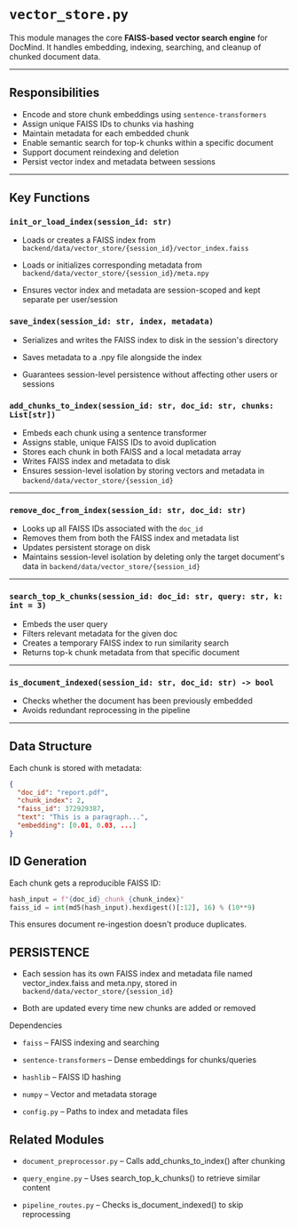 # `vector_store.py`

This module manages the core **FAISS-based vector search engine** for DocMind. It handles embedding, indexing, searching, and cleanup of chunked document data.

---

## Responsibilities

- Encode and store chunk embeddings using `sentence-transformers`
- Assign unique FAISS IDs to chunks via hashing
- Maintain metadata for each embedded chunk
- Enable semantic search for top-k chunks within a specific document
- Support document reindexing and deletion
- Persist vector index and metadata between sessions

---

## Key Functions

### `init_or_load_index(session_id: str)`
- Loads or creates a FAISS index from `backend/data/vector_store/{session_id}/vector_index.faiss`

- Loads or initializes corresponding metadata from `backend/data/vector_store/{session_id}/meta.npy`

- Ensures vector index and metadata are session-scoped and kept separate per user/session

### `save_index(session_id: str, index, metadata)`
- Serializes and writes the FAISS index to disk in the session's directory

- Saves metadata to a .npy file alongside the index

- Guarantees session-level persistence without affecting other users or sessions



### `add_chunks_to_index(session_id: str, doc_id: str, chunks: List[str])`
- Embeds each chunk using a sentence transformer
- Assigns stable, unique FAISS IDs to avoid duplication
- Stores each chunk in both FAISS and a local metadata array
- Writes FAISS index and metadata to disk
- Ensures session-level isolation by storing vectors and metadata in `backend/data/vector_store/{session_id}`

---

### `remove_doc_from_index(session_id: str, doc_id: str)`
- Looks up all FAISS IDs associated with the `doc_id`
- Removes them from both the FAISS index and metadata list
- Updates persistent storage on disk
- Maintains session-level isolation by deleting only the target document's data in `backend/data/vector_store/{session_id}`
---

### `search_top_k_chunks(session_id: doc_id: str, query: str, k: int = 3)`
- Embeds the user query
- Filters relevant metadata for the given doc
- Creates a temporary FAISS index to run similarity search
- Returns top-k chunk metadata from that specific document

---

### `is_document_indexed(session_id: str, doc_id: str) -> bool`
- Checks whether the document has been previously embedded
- Avoids redundant reprocessing in the pipeline

---

## Data Structure

Each chunk is stored with metadata:

```json
{
  "doc_id": "report.pdf",
  "chunk_index": 2,
  "faiss_id": 372929387,
  "text": "This is a paragraph...",
  "embedding": [0.01, 0.03, ...]
}
```
## ID Generation

Each chunk gets a reproducible FAISS ID:

```python
hash_input = f"{doc_id}_chunk_{chunk_index}"
faiss_id = int(md5(hash_input).hexdigest()[:12], 16) % (10**9)
```
This ensures document re-ingestion doesn't produce duplicates.
## PERSISTENCE
- Each session has its own FAISS index and metadata file named vector_index.faiss and meta.npy, stored in `backend/data/vector_store/{session_id}`

- Both are updated every time new chunks are added or removed

Dependencies
- `faiss` – FAISS indexing and searching

- `sentence-transformers` – Dense embeddings for chunks/queries

- `hashlib` – FAISS ID hashing

- `numpy` – Vector and metadata storage

- `config.py` – Paths to index and metadata files

## Related Modules
- `document_preprocessor.py` – Calls add_chunks_to_index() after chunking

- `query_engine.py` – Uses search_top_k_chunks() to retrieve similar content

- `pipeline_routes.py` – Checks is_document_indexed() to skip reprocessing

